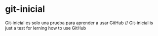 # git-inicial

Git-inicial es solo una prueba para aprender a usar GitHub // Git-inicial is just a test for lerning how to use GitHub

